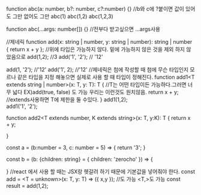 function abc(a: number, b?: number, c?:number) {} //b와 c에 ?붙이면 값이 있어도 그만 없어도 그만
abc(1)
abc(1,2)
abc(1,2,3)

function abc(...args: number[]) {} //전부다 받고싶으면 ...args사용

//제네릭 
function add(x: string | number, y: string | number): string | number { return x + y };
//위에 타입은 가능하지 않다. 밑에 가능하지 않은 것을 제외 하지 않았음으로
add(1,2);  //3
add('1', '2');  // '12'

add(1, '2');   //'12'
add('1', 2);   //'12'
//제네릭은 첨에 작성할 때 첨에 무슨 타입인지 모르나 같은 타입을 지정 해놓으면 실제로 사용 할 때 타입이 정해진다.
function add1<T extends string | number>(x: T, y: T): T {  //T는 어떤 타입이든 가능하다.그러면 너무 넓다  EX)add(true, false) 도 가능 우리는 이런것도 원치않음.
    return x + y;                 //extends사용하면 T에 제한을 둘 수있다. 
}
add1(1,2);  
add1('1', '2');

function add2<T extends number, K extends string>(x: T, y:K): T {
    return x + y;

}

const a = (b:number = 3, c: number = 5) => {
    return '3';
}

const b = (b: {children: string} = { children: 'zerocho' }) => {

}
//react 에서 <T> 사용 할 때는 JSX랑 헷갈려 하기 때문에 기본값을 넣어줘야 한다.
const add = <T = unknown>(x: T, y: T) => ({ x,y }); //<T extends unknown>도 가능 <T,>도 가능
const result = add(1,2);